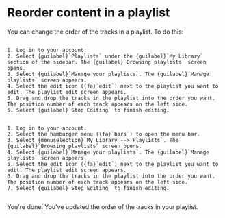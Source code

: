 # Reorder content in a playlist

You can change the order of the tracks in a playlist. To do this:

```{tabbed} Desktop

1. Log in to your account.
2. Select {guilabel}`Playlists` under the {guilabel}`My Library` section of the sidebar. The {guilabel}`Browsing playlists` screen opens.
3. Select {guilabel}`Manage your playlists`. The {guilabel}`Manage playlists` screen appears.
4. Select the edit icon ({fa}`edit`) next to the playlist you want to edit. The playlist edit screen appears.
5. Drag and drop the tracks in the playlist into the order you want. The position number of each track appears on the left side.
6. Select {guilabel}`Stop Editing` to finish editing.

```

```{tabbed} Mobile

1. Log in to your account.
2. Select the hamburger menu ({fa}`bars`) to open the menu bar.
3. Select {menuselection}`My Library --> Playlists`. The {guilabel}`Browsing playlists` screen opens.
4. Select {guilabel}`Manage your playlists`. The {guilabel}`Manage playlists` screen appears.
5. Select the edit icon ({fa}`edit`) next to the playlist you want to edit. The playlist edit screen appears.
6. Drag and drop the tracks in the playlist into the order you want. The position number of each track appears on the left side.
7. Select {guilabel}`Stop Editing` to finish editing.


```

You're done! You've updated the order of the tracks in your playlist.
